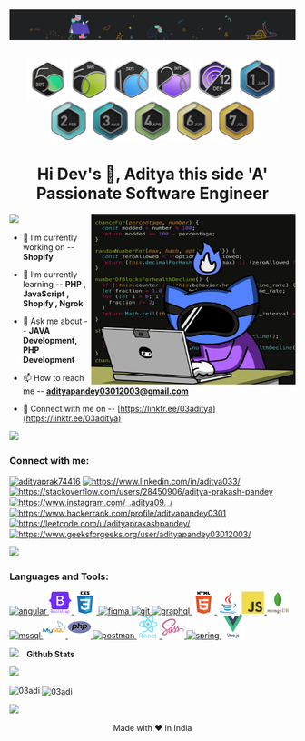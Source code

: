 <div align="center" >
  <img src="https://github.com/03Adi/03Adi/blob/main/Knowledge_Is_Human_Homepage_Animated_Banner.gif" alt="Coding"  >
  <br><br>  
</div>   
             
<p align="center" >      
  <img src="https://github.com/03Adi/03Adi/blob/main/50%20days.gif" alt="50 Days Badge" height="70">
  <img src="https://github.com/03Adi/03Adi/blob/main/2550.gif" alt="2025 50 Days Badge" height="70">
  <img src="https://github.com/03Adi/03Adi/blob/main/25100.gif" alt="2025 100 Days Badge" height="70">
  <img src="https://github.com/03Adi/03Adi/blob/main/200.gif" alt="2025 200 Days Badge" height="70">
  <img src="https://github.com/03Adi/03Adi/blob/main/dec%202024.gif" alt="Dec Badge" height="70">
  <img src="https://github.com/03Adi/03Adi/blob/main/jan%202025.gif" alt="jan Badge" height="70">
  <img src="https://github.com/03Adi/03Adi/blob/main/202502.gif" alt="feb Badge" height="70">
  <img src="https://github.com/03Adi/03Adi/blob/main/202503.gif" alt="March Badge" height="70">
  <img src="https://github.com/03Adi/03Adi/blob/main/202504.gif" alt="April Badge" height="70">
  <img src="https://github.com/03Adi/03Adi/blob/main/202506.gif" alt="June Badge" height="70">
  <img src="https://github.com/03Adi/03Adi/blob/main/202507.gif" alt="July Badge" height="70">
</p>

<h1 align="center">Hi Dev's 👋, Aditya this side 'A' Passionate Software Engineer</h1>
<!-- <img src="https://github.com/03Adi/03Adi/blob/main/baracktocat.jpg"> -->


<img align="right" alt="Coding" width="360" height="300" src="https://github.com/03Adi/03Adi/blob/main/giphy%20(1).gif"> 
<!-- <img align="right" alt="Coding" width="340" height="300" src="https://github.com/03Adi/03Adi/blob/main/giphy.gif">  -->
  
<img src="https://count.getloli.com/@03Adi?name=03Adi&theme=rule34&padding=7&offset=0&align=top&scale=1&pixelated=1&darkmode=auto">

- 🔭 I’m currently working on -- **Shopify**

- 🌱 I’m currently learning -- **PHP , JavaScript , Shopify , Ngrok**

- 💬 Ask me about -- **JAVA Development, PHP Development**

- 📫 How to reach me -- **adityapandey03012003@gmail.com**

- 📝 Connect with me on -- [https://linktr.ee/03aditya](https://linktr.ee/03aditya)

<img src="https://user-images.githubusercontent.com/73097560/115834477-dbab4500-a447-11eb-908a-139a6edaec5c.gif">

<h3 align="left">Connect with me:</h3>
<p align="left">
<a href="https://twitter.com/adityaprak74416" target="blank"><img align="center" src="https://raw.githubusercontent.com/rahuldkjain/github-profile-readme-generator/master/src/images/icons/Social/twitter.svg" alt="adityaprak74416" height="30" width="40" /></a>
<a href="https://www.linkedin.com/in/aditya033/" target="blank"><img align="center" src="https://raw.githubusercontent.com/rahuldkjain/github-profile-readme-generator/master/src/images/icons/Social/linked-in-alt.svg" alt="https://www.linkedin.com/in/aditya033/" height="30" width="40" /></a>
<a href="https://stackoverflow.com/users/28450906/aditya-prakash-pandey" target="blank"><img align="center" src="https://raw.githubusercontent.com/rahuldkjain/github-profile-readme-generator/master/src/images/icons/Social/stack-overflow.svg" alt="https://stackoverflow.com/users/28450906/aditya-prakash-pandey" height="30" width="40" /></a>
<a href="https://www.instagram.com/adityaprakashpandey_03/" target="blank"><img align="center" src="https://raw.githubusercontent.com/rahuldkjain/github-profile-readme-generator/master/src/images/icons/Social/instagram.svg" alt="https://www.instagram.com/_.aditya09._/" height="30" width="40" /></a>
<a href="https://www.hackerrank.com/profile/adityapandey0301" target="blank"><img align="center" src="https://raw.githubusercontent.com/rahuldkjain/github-profile-readme-generator/master/src/images/icons/Social/hackerrank.svg" alt="https://www.hackerrank.com/profile/adityapandey0301" height="30" width="40" /></a>
<a href="https://leetcode.com/u/Adityaprakashpandey/" target="blank"><img align="center" src="https://raw.githubusercontent.com/rahuldkjain/github-profile-readme-generator/master/src/images/icons/Social/leet-code.svg" alt="https://leetcode.com/u/adityaprakashpandey/" height="30" width="40" /></a>
<a href="https://www.geeksforgeeks.org/user/adityapandey03012003/" target="blank"><img align="center" src="https://raw.githubusercontent.com/rahuldkjain/github-profile-readme-generator/master/src/images/icons/Social/geeks-for-geeks.svg" alt="https://www.geeksforgeeks.org/user/adityapandey03012003/" height="30" width="40" /></a>
</p>

<img src="https://user-images.githubusercontent.com/73097560/115834477-dbab4500-a447-11eb-908a-139a6edaec5c.gif">

<h3 align="left">Languages and Tools:</h3>
<p align="left"> <a href="https://angular.io" target="_blank" rel="noreferrer"> <img src="https://angular.io/assets/images/logos/angular/angular.svg" alt="angular" width="40" height="40"/> </a> <a href="https://getbootstrap.com" target="_blank" rel="noreferrer"> <img src="https://raw.githubusercontent.com/devicons/devicon/master/icons/bootstrap/bootstrap-plain-wordmark.svg" alt="bootstrap" width="40" height="40"/> </a> <a href="https://www.w3schools.com/css/" target="_blank" rel="noreferrer"> <img src="https://raw.githubusercontent.com/devicons/devicon/master/icons/css3/css3-original-wordmark.svg" alt="css3" width="40" height="40"/> </a> <a href="https://www.figma.com/" target="_blank" rel="noreferrer"> <img src="https://www.vectorlogo.zone/logos/figma/figma-icon.svg" alt="figma" width="40" height="40"/> </a> <a href="https://git-scm.com/" target="_blank" rel="noreferrer"> <img src="https://www.vectorlogo.zone/logos/git-scm/git-scm-icon.svg" alt="git" width="40" height="40"/> </a> <a href="https://graphql.org" target="_blank" rel="noreferrer"> <img src="https://www.vectorlogo.zone/logos/graphql/graphql-icon.svg" alt="graphql" width="40" height="40"/> </a> <a href="https://www.w3.org/html/" target="_blank" rel="noreferrer"> <img src="https://raw.githubusercontent.com/devicons/devicon/master/icons/html5/html5-original-wordmark.svg" alt="html5" width="40" height="40"/> </a> <a href="https://www.java.com" target="_blank" rel="noreferrer"> <img src="https://raw.githubusercontent.com/devicons/devicon/master/icons/java/java-original.svg" alt="java" width="40" height="40"/> </a> <a href="https://developer.mozilla.org/en-US/docs/Web/JavaScript" target="_blank" rel="noreferrer"> <img src="https://raw.githubusercontent.com/devicons/devicon/master/icons/javascript/javascript-original.svg" alt="javascript" width="40" height="40"/> </a> <a href="https://www.mongodb.com/" target="_blank" rel="noreferrer"> <img src="https://raw.githubusercontent.com/devicons/devicon/master/icons/mongodb/mongodb-original-wordmark.svg" alt="mongodb" width="40" height="40"/> </a> <a href="https://www.microsoft.com/en-us/sql-server" target="_blank" rel="noreferrer"> <img src="https://www.svgrepo.com/show/303229/microsoft-sql-server-logo.svg" alt="mssql" width="40" height="40"/> </a> <a href="https://www.mysql.com/" target="_blank" rel="noreferrer"> <img src="https://raw.githubusercontent.com/devicons/devicon/master/icons/mysql/mysql-original-wordmark.svg" alt="mysql" width="40" height="40"/> </a> <a href="https://www.php.net" target="_blank" rel="noreferrer"> <img src="https://raw.githubusercontent.com/devicons/devicon/master/icons/php/php-original.svg" alt="php" width="40" height="40"/> </a> <a href="https://postman.com" target="_blank" rel="noreferrer"> <img src="https://www.vectorlogo.zone/logos/getpostman/getpostman-icon.svg" alt="postman" width="40" height="40"/> </a> <a href="https://reactjs.org/" target="_blank" rel="noreferrer"> <img src="https://raw.githubusercontent.com/devicons/devicon/master/icons/react/react-original-wordmark.svg" alt="react" width="40" height="40"/> </a> <a href="https://sass-lang.com" target="_blank" rel="noreferrer"> <img src="https://raw.githubusercontent.com/devicons/devicon/master/icons/sass/sass-original.svg" alt="sass" width="40" height="40"/> </a> <a href="https://spring.io/" target="_blank" rel="noreferrer"> <img src="https://www.vectorlogo.zone/logos/springio/springio-icon.svg" alt="spring" width="40" height="40"/> </a> <a href="https://vuejs.org/" target="_blank" rel="noreferrer"> <img src="https://raw.githubusercontent.com/devicons/devicon/master/icons/vuejs/vuejs-original-wordmark.svg" alt="vuejs" width="40" height="40"/> </a> </p>

<img src="https://media.giphy.com/media/iY8CRBdQXODJSCERIr/giphy.gif" width="35"> &ensp;<b> Github Stats </b>

<img src="https://user-images.githubusercontent.com/73097560/115834477-dbab4500-a447-11eb-908a-139a6edaec5c.gif">

<p><img align="left" src="https://github-readme-stats.vercel.app/api/top-langs?username=03adi&show_icons=true&locale=en&layout=compact&theme=radical" alt="03adi" /></p>

<p>&nbsp;<img align="center" src="https://github-readme-stats.vercel.app/api?username=03adi&show_icons=true&locale=en&theme=radical" alt="03adi" style="height:167px" /></p>

<img src="https://user-images.githubusercontent.com/73097560/115834477-dbab4500-a447-11eb-908a-139a6edaec5c.gif">

<p align="center">Made with ❤️ in India</p>





